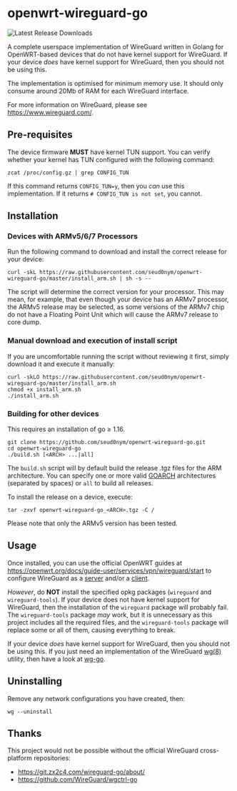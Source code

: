 # openwrt-wireguard-go

![Latest Release Downloads](https://img.shields.io/github/downloads/seud0nym/openwrt-wireguard-go/latest/total)

A complete userspace implementation of WireGuard written in Golang for OpenWRT-based devices that do not have kernel support for WireGuard. If your device *does* have kernel support for WireGuard, then you should not be using this.

The implementation is optimised for minimum memory use. It should only consume around 20Mb of RAM for each WireGuard interface.

For more information on WireGuard, please see https://www.wireguard.com/.

## Pre-requisites

The device firmware **MUST** have kernel TUN support. You can verify whether your kernel has TUN configured with the following command:

```
zcat /proc/config.gz | grep CONFIG_TUN
```

If this command returns `CONFIG_TUN=y`, then you *can* use this implementation. If it returns `# CONFIG_TUN is not set`, you cannot.

## Installation

### Devices with ARMv5/6/7 Processors

Run the following command to download and install the correct release for your device:
```
curl -skL https://raw.githubusercontent.com/seud0nym/openwrt-wireguard-go/master/install_arm.sh | sh -s --
```

The script will determine the correct version for your processor. This may mean, for example, that even though your device has an ARMv7 processor, the ARMv5 release may be selected, as some versions of the ARMv7 chip do not have a Floating Point Unit which will cause the ARMv7 release to core dump.

### Manual download and execution of install script

If you are uncomfortable running the script without reviewing it first, simply download it and execute it manually:
```
curl -skLO https://raw.githubusercontent.com/seud0nym/openwrt-wireguard-go/master/install_arm.sh
chmod +x install_arm.sh
./install_arm.sh
```

### Building for other devices

This requires an installation of go ≥ 1.16.
```
git clone https://github.com/seud0nym/openwrt-wireguard-go.git
cd openwrt-wireguard-go
./build.sh [<ARCH> ...|all]
```

The `build.sh` script will by default build the release .tgz files for the ARM architecture. You can specify one or more valid [GOARCH](https://golang.org/doc/install/source#environment) architectures (separated by spaces) or `all` to build all releases.

To install the release on a device, execute:
```
tar -zxvf openwrt-wireguard-go_<ARCH>.tgz -C /
```

Please note that only the ARMv5 version has been tested.

## Usage 

Once installed, you can use the official OpenWRT guides at https://openwrt.org/docs/guide-user/services/vpn/wireguard/start to configure WireGuard as a [server](https://openwrt.org/docs/guide-user/services/vpn/wireguard/server) and/or a [client](https://openwrt.org/docs/guide-user/services/vpn/wireguard/client).

*However*, do **NOT** install the specified opkg packages (`wireguard` and `wireguard-tools`). If your device does not have kernel support for WireGuard, then the installation of the `wireguard` package will probably fail. The `wireguard-tools` package *may* work, but it is unnecessary as this project includes all the required files, and the `wireguard-tools` package will replace some or all of them, causing everything to break.

If your device *does* have kernel support for WireGuard, then you should not be using this. If you just need an implementation of the WireGuard [wg(8)](https://git.zx2c4.com/wireguard-tools/about/src/man/wg.8) utility, then have a look at [wg-go](https://github.com/seud0nym/wg-go).

## Uninstalling

Remove any network configurations you have created, then:

```
wg --uninstall
```
## Thanks

This project would not be possible without the official WireGuard cross-platform repositories:
- https://git.zx2c4.com/wireguard-go/about/
- https://github.com/WireGuard/wgctrl-go
